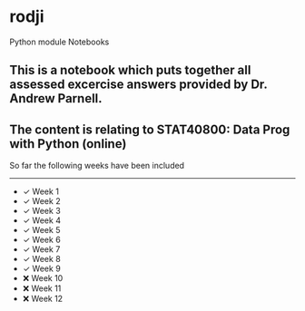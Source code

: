# rodji
Python module Notebooks
## This is a notebook which puts together all assessed excercise answers provided by Dr. Andrew Parnell. 

## The content is relating to STAT40800: Data Prog with Python (online)

So far the following weeks have been included

---
<ul>
<li>&#10003; Week 1 </li>
<li>&#10003; Week 2</li>
<li>&#10003; Week 3</li>
<li>&#10003; Week 4</li>
<li>&#10003; Week 5</li>
<li>&#10003; Week 6</li>
<li>&#10003; Week 7</li>
<li>&#10003; Week 8</li>
<li>&#10003; Week 9</li>
<li>&#10060; Week 10</li>
<li>&#10060; Week 11</li>
<li>&#10060; Week 12</li>
</ul>
